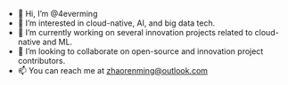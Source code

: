 - 👋 Hi, I’m @4everming
- 💞️ I’m interested in cloud-native, AI, and big data tech.
- 🌱 I’m currently working on several innovation projects related to cloud-native and ML.
- 👀 I’m looking to collaborate on open-source and innovation project contributors.
- 📫 You can reach me at zhaorenming@outlook.com

